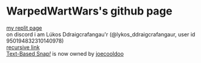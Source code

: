# WarpedWartWars's github page
[my replit page](https://replit.com/@WarpedWartWars)  
on discord i am Lúkos Ddraigcrafangau'r (@lykos_ddraigcrafangaur, user id 950194832310140978)  
[recursive link](https://warpedwartwars.github.io)  
[Text-Based Snap<i>!</i>](https://joecooldoo.github.io/Text-Based_Snap) is now owned by [joecooldoo](https://github.com/joecooldoo)
